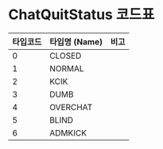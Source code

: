 # ChatQuitStatus 코드표

| 타입코드 | 타입명 (Name) | 비고 |
| ---- | ---------- | -- |
| 0    | CLOSED     |    |
| 1    | NORMAL     |    |
| 2    | KCIK       |    |
| 3    | DUMB       |    |
| 4    | OVERCHAT   |    |
| 5    | BLIND      |    |
| 6    | ADMKICK    |    |
